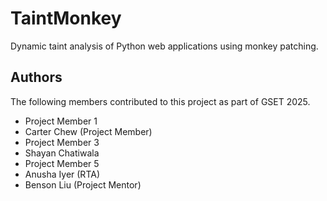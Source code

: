 # TaintMonkey

Dynamic taint analysis of Python web applications using monkey patching.

## Authors

The following members contributed to this project as part of GSET 2025.

- Project Member 1
- Carter Chew (Project Member)
- Project Member 3
- Shayan Chatiwala
- Project Member 5
- Anusha Iyer (RTA)
- Benson Liu (Project Mentor)
